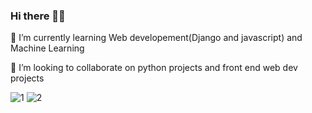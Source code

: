 ### Hi there 🙂👋

<!--
**ashutoshgupta1/ashutoshgupta1** is a ✨ _special_ ✨ repository because its `README.md` (this file) appears on your GitHub profile.

Here are some ideas to get you started:

- 🔭 I’m currently working on ...

- 🤔 I’m looking for help with ...
- 💬 Ask me about ...
- 
- 😄 Pronouns: ...
- ⚡ Fun fact: ...
-->

🌱 I’m currently learning Web developement(Django and javascript) and Machine Learning

👯 I’m looking to collaborate on python projects and front end web dev projects

<!--📫 How to reach me: ![LinkedIn_Icon](https://user-images.githubusercontent.com/42073371/127688728-fc8c3df6-5106-4070-ae8e-4ad799db5c90.png)[1]
-![Twitter_Icon](https://user-images.githubusercontent.com/42073371/127688723-16c9f61a-0de3-4a02-8770-1306b5a40ce6.png)[2]-->

![1](https://user-images.githubusercontent.com/42073371/127688728-fc8c3df6-5106-4070-ae8e-4ad799db5c90.png)
![2](https://user-images.githubusercontent.com/42073371/127688723-16c9f61a-0de3-4a02-8770-1306b5a40ce6.png)

[1]: https://www.linkedin.com/in/ashutosh-gupta-6a1ba0197
[2]: https://twitter.com/Ashutosh_12_
